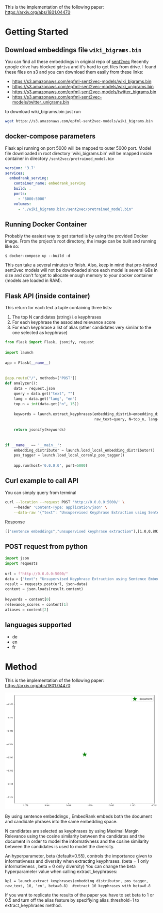 This is the implementation of the following paper: https://arxiv.org/abs/1801.04470

# Getting Started

## Download embeddings file `wiki_bigrams.bin`
You can find all these embeddings in original repo of [sent2vec](https://github.com/epfml/sent2vec#downloading-sent2vec-pre-trained-models)
Recently google drive has blocked `gdrive` and it's hard to get files from drive. I found these files on s3 
and you can download them easily from these links: 

- https://s3.amazonaws.com/epfml-sent2vec-models/wiki_bigrams.bin
- https://s3.amazonaws.com/epfml-sent2vec-models/wiki_unigrams.bin
- https://s3.amazonaws.com/epfml-sent2vec-models/twitter_bigrams.bin
- https://s3.amazonaws.com/epfml-sent2vec-models/twitter_unigrams.bin

to download wiki_bigrams.bin just run
```bash
wget https://s3.amazonaws.com/epfml-sent2vec-models/wiki_bigrams.bin
```

## docker-compose parameters
Flask api running on port 5000 will be mapped to outer 5000 port.
Model file downloaded in root directory 'wiki_bigrams.bin' will be mapped inside container in directory
`/sent2vec/pretrained_model.bin`

```yaml
version: '3.7'
services:
  embedrank_serving:
    container_name: embedrank_serving
    build: .
    ports:
      - "5000:5000"
    volumes:
      - "./wiki_bigrams.bin:/sent2vec/pretrained_model.bin"
```


## Running Docker Container
Probably the easiest way to get started is by using the provided Docker image.
From the project's root directory, the image can be built and running like so:
```
$ docker-compose up --build -d
```
This can take a several minutes to finish.
Also, keep in mind that pre-trained sent2vec models will not be downloaded since each model is several GBs in size and don't forget to allocate enough memory to your docker container (models are loaded in RAM).

## Flask API (inside container)
This return for each text a tuple containing three lists:
1) The top N candidates (string) i.e keyphrases
2) For each keyphrase the associated relevance score
3) For each keyphrase a list of alias (other candidates very similar to the one selected
as keyphrase)

```python
from flask import Flask, jsonify, request

import launch

app = Flask(__name__)


@app.route("/", methods=['POST'])
def analyzer():
    data = request.json
    query = data.get("text", "")
    lang = data.get("lang", "en")
    top_n = int(data.get("n", 15))

    keywords = launch.extract_keyphrases(embedding_distrib=embedding_distributor, ptagger=pos_tagger,
                                         raw_text=query, N=top_n, lang=lang)

    return jsonify(keywords)


if __name__ == '__main__':
    embedding_distributor = launch.load_local_embedding_distributor()
    pos_tagger = launch.load_local_corenlp_pos_tagger()

    app.run(host='0.0.0.0', port=5000)
```

## Curl example to call API
 
You can simply query from terminal
```bash
curl --location --request POST 'http://0.0.0.0:5000/' \            
    --header 'Content-Type: application/json' \
    --data-raw '{"text": "Unsupervised Keyphrase Extraction using Sentence Embeddings.", "lang":"en", "n":10}'
```

Response
```bash
[["sentence embeddings","unsupervised keyphrase extraction"],[1.0,0.8930467367172241],[[],[]]]
```

## POST request from python
```python
import json
import requests

url = f"http://0.0.0.0:5000/"
data = {"text": "Unsupervised Keyphrase Extraction using Sentence Embeddings.", "lang":"en", "n":10}
result = requests.post(url, json=data)
content = json.loads(result.content)

keywords = content[0]
relevance_scores = content[1]
aliases = content[2]
```

## languages supported
- de
- en
- fr

# Method

This is the implementation of the following paper:
https://arxiv.org/abs/1801.04470

![embedrank](embedrank.gif)

By using sentence embeddings , EmbedRank embeds both the document and candidate phrases into the same embedding space.

N candidates are selected as keyphrases by using Maximal Margin Relevance using the cosine similarity between the candidates and the
document in order to model the informativness and the cosine
similarity between the candidates is used to model the diversity.

An hyperparameter, beta (default=0.55), controls the importance given to 
informativness and diversity when extracting keyphrases.
(beta = 1 only informativness , beta = 0 only diversity)
You can change the beta hyperparameter value when calling extract_keyphrases:

```
kp1 = launch.extract_keyphrases(embedding_distributor, pos_tagger, raw_text, 10, 'en', beta=0.8)  #extract 10 keyphrases with beta=0.8

```

If you want to replicate the results of the paper you have to set beta to 1 or 0.5 and turn off the alias feature by specifiying alias_threshold=1 to extract_keyphrases method.
